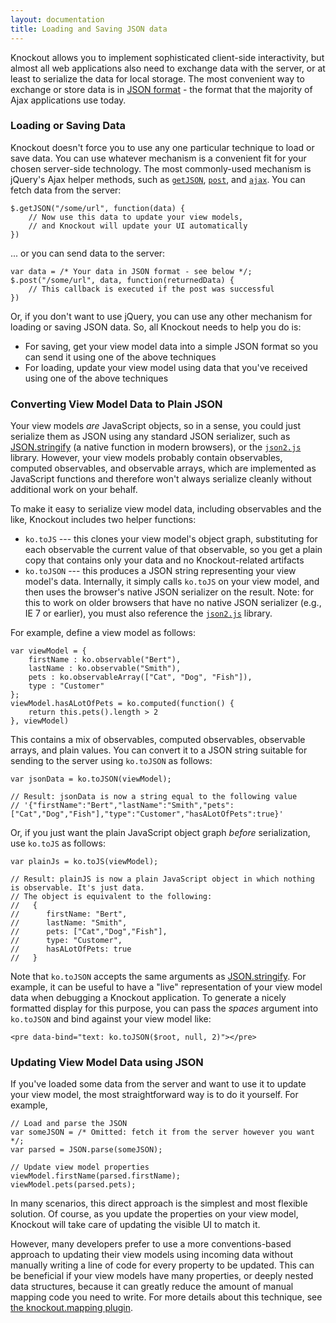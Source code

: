 ```yaml
---
layout: documentation
title: Loading and Saving JSON data
---
```


Knockout allows you to implement sophisticated client-side interactivity, but almost all web applications also need to exchange data with the server, or at least to serialize the data for local storage. The most convenient way to exchange or store data is in [JSON format](http://json.org/) - the format that the majority of Ajax applications use today.

### Loading or Saving Data

Knockout doesn't force you to use any one particular technique to load or save data. You can use whatever mechanism is a convenient fit for your chosen server-side technology. The most commonly-used mechanism is jQuery's Ajax helper methods, such as [`getJSON`](http://api.jquery.com/jQuery.getJSON/), [`post`](http://api.jquery.com/jQuery.post/), and [`ajax`](http://api.jquery.com/jQuery.ajax/). You can fetch data from the server:

    $.getJSON("/some/url", function(data) { 
    	// Now use this data to update your view models, 
    	// and Knockout will update your UI automatically 
    })

... or you can send data to the server:

	var data = /* Your data in JSON format - see below */;
	$.post("/some/url", data, function(returnedData) {
		// This callback is executed if the post was successful		
	})

Or, if you don't want to use jQuery, you can use any other mechanism for loading or saving JSON data. So, all Knockout needs to help you do is:

 * For saving, get your view model data into a simple JSON format so you can send it using one of the above techniques
 * For loading, update your view model using data that you've received using one of the above techniques

### Converting View Model Data to Plain JSON

Your view models *are* JavaScript objects, so in a sense, you could just serialize them as JSON using any standard JSON serializer, such as [JSON.stringify](https://developer.mozilla.org/en/JavaScript/Reference/Global_Objects/JSON/stringify) (a native function in modern browsers), or the [`json2.js`](https://github.com/douglascrockford/JSON-js/blob/master/json2.js) library. However, your view models probably contain observables, computed observables, and observable arrays, which are implemented as JavaScript functions and therefore won't always serialize cleanly without additional work on your behalf.

To make it easy to serialize view model data, including observables and the like, Knockout includes two helper functions:

 * `ko.toJS` --- this clones your view model's object graph, substituting for each observable the current value of that observable, so you get a plain copy that contains only your data and no Knockout-related artifacts
 * `ko.toJSON` --- this produces a JSON string representing your view model's data. Internally, it simply calls `ko.toJS` on your view model, and then uses the browser's native JSON serializer on the result. Note: for this to work on older browsers that have no native JSON serializer (e.g., IE 7 or earlier), you must also reference the [`json2.js`](https://github.com/douglascrockford/JSON-js/blob/master/json2.js) library.
 
For example, define a view model as follows:

    var viewModel = {
        firstName : ko.observable("Bert"),
        lastName : ko.observable("Smith"),
        pets : ko.observableArray(["Cat", "Dog", "Fish"]),
        type : "Customer"
    };
    viewModel.hasALotOfPets = ko.computed(function() {
        return this.pets().length > 2
    }, viewModel)
    
This contains a mix of observables, computed observables, observable arrays, and plain values. You can convert it to a JSON string suitable for sending to the server using `ko.toJSON` as follows:

    var jsonData = ko.toJSON(viewModel);
    
    // Result: jsonData is now a string equal to the following value
    // '{"firstName":"Bert","lastName":"Smith","pets":["Cat","Dog","Fish"],"type":"Customer","hasALotOfPets":true}'

Or, if you just want the plain JavaScript object graph *before* serialization, use `ko.toJS` as follows:

    var plainJs = ko.toJS(viewModel);
    
    // Result: plainJS is now a plain JavaScript object in which nothing is observable. It's just data.
    // The object is equivalent to the following:
    //   {
    //      firstName: "Bert",
    //      lastName: "Smith",
    //      pets: ["Cat","Dog","Fish"],
    //      type: "Customer",
    //      hasALotOfPets: true
    //   }

Note that `ko.toJSON` accepts the same arguments as [JSON.stringify](https://developer.mozilla.org/en/JavaScript/Reference/Global_Objects/JSON/stringify). For example, it can be useful to have a "live" representation of your view model data when debugging a Knockout application. To generate a nicely formatted display for this purpose, you can pass the *spaces* argument into `ko.toJSON` and bind against your view model like:

    <pre data-bind="text: ko.toJSON($root, null, 2)"></pre>


### Updating View Model Data using JSON 

If you've loaded some data from the server and want to use it to update your view model, the most straightforward way is to do it yourself. For example,

    // Load and parse the JSON
    var someJSON = /* Omitted: fetch it from the server however you want */;
    var parsed = JSON.parse(someJSON);

    // Update view model properties
    viewModel.firstName(parsed.firstName);
    viewModel.pets(parsed.pets);
    
In many scenarios, this direct approach is the simplest and most flexible solution. Of course, as you update the properties on your view model, Knockout will take care of updating the visible UI to match it.

However, many developers prefer to use a more conventions-based approach to updating their view models using incoming data without manually writing a line of code for every property to be updated. This can be beneficial if your view models have many properties, or deeply nested data structures, because it can greatly reduce the amount of manual mapping code you need to write. For more details about this technique, see [the knockout.mapping plugin](plugins-mapping.html).